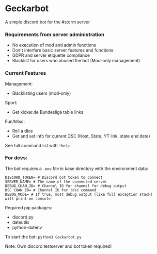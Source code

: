 # Geckarbot
A simple discord bot for the #storm server

### Requirements from server administration
- No execution of mod and admin functions
- Don't interfere basic server features and functions
- GDPR and server etiquette compliance
- Blacklist for users who abused the bot (Mod-only management)

### Current Features
Management:
- Blacklisting users (mod-only)

Sport:
- Get kicker.de Bundesliga table links

Fun/Misc:
- Roll a dice
- Get and set info for current DSC (Host, State, YT link, state end date)

See full command list with `!help`

### For devs:
The bot requires a `.env` file in base directory with the environment data:
```
DISCORD_TOKEN= # Discord bot token to connect
SERVER_NAME= # The name of the connected server
DEBUG_CHAN_ID= # Channel ID for channel for debug output
DSC_CHAN_ID= # Channel ID for !dsc command
DEBUG_MODE= # If true, most debug output (like full exception stack) will print on console
```
Required pip packages:
- discord.py 
- dateutils
- python-dotenv

To start the bot: `python3 Geckarbot.py`

Note: Own discord testserver and bot token required!
